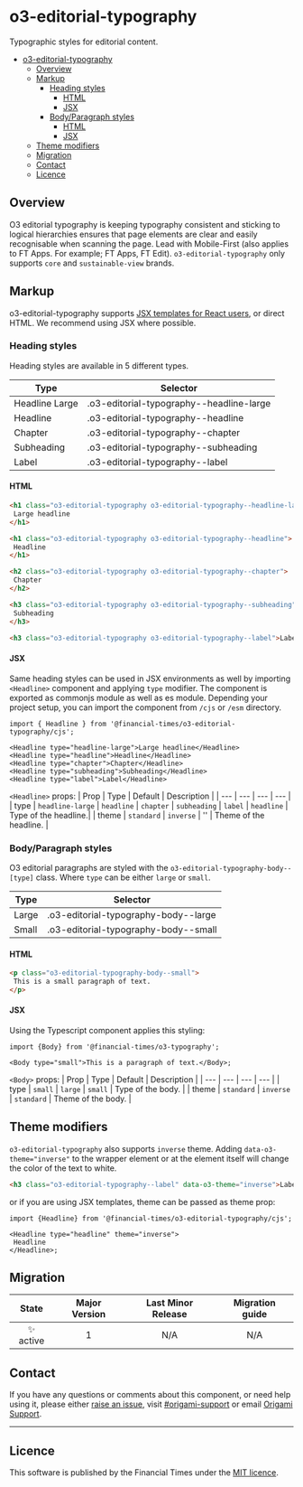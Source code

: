 # o3-editorial-typography

Typographic styles for editorial content.

- [o3-editorial-typography](#o3-editorial-typography)
  - [Overview](#overview)
  - [Markup](#markup)
    - [Heading styles](#heading-styles)
      - [HTML](#html)
      - [JSX](#jsx)
    - [Body/Paragraph styles](#bodyparagraph-styles)
      - [HTML](#html-1)
      - [JSX](#jsx-1)
  - [Theme modifiers](#theme-modifiers)
  - [Migration](#migration)
  - [Contact](#contact)
  - [Licence](#licence)

## Overview

O3 editorial typography is keeping typography consistent and sticking to logical hierarchies ensures that page elements are clear and easily recognisable when scanning the page. Lead with Mobile-First (also applies to FT Apps. For example; FT Apps, FT Edit). `o3-editorial-typography` only supports `core` and `sustainable-view` brands.

## Markup

o3-editorial-typography supports [JSX templates for React users](#jsx), or direct HTML. We recommend using JSX where possible.

### Heading styles

Heading styles are available in 5 different types.

| Type           | Selector                                 |
| -------------- | ---------------------------------------- |
| Headline Large | .o3-editorial-typography--headline-large |
| Headline       | .o3-editorial-typography--headline       |
| Chapter        | .o3-editorial-typography--chapter        |
| Subheading     | .o3-editorial-typography--subheading     |
| Label          | .o3-editorial-typography--label          |

#### HTML

```html
<h1 class="o3-editorial-typography o3-editorial-typography--headline-large">
 Large headline
</h1>

<h1 class="o3-editorial-typography o3-editorial-typography--headline">
 Headline
</h1>

<h2 class="o3-editorial-typography o3-editorial-typography--chapter">
 Chapter
</h2>

<h3 class="o3-editorial-typography o3-editorial-typography--subheading">
 Subheading
</h3>

<h3 class="o3-editorial-typography o3-editorial-typography--label">Label</h3>
```

#### JSX

Same heading styles can be used in JSX environments as well by importing `<Headline>` component and applying `type` modifier. The component is exported as commonjs module as well as es module. Depending your project setup, you can import the component from `/cjs` or `/esm` directory.

```tsx
import { Headline } from '@financial-times/o3-editorial-typography/cjs';

<Headline type="headline-large">Large headline</Headline>
<Headline type="headline">Headline</Headline>
<Headline type="chapter">Chapter</Headline>
<Headline type="subheading">Subheading</Headline>
<Headline type="label">Label</Headline>

```

`<Headline>` props:
| Prop | Type | Default | Description |
| --- | --- | --- | --- |
| type | `headline-large` \| `headline` \| `chapter` \| `subheading` \| `label` | `headline` | Type of the headline.|
| theme | `standard` \| `inverse` | '' | Theme of the headline. |

### Body/Paragraph styles

O3 editorial paragraphs are styled with the `o3-editorial-typography-body--[type]` class. Where `type` can be either `large` or `small`.

| Type  | Selector                             |
| ----- | ------------------------------------ |
| Large | .o3-editorial-typography-body--large |
| Small | .o3-editorial-typography-body--small |

#### HTML

```html
<p class="o3-editorial-typography-body--small">
 This is a small paragraph of text.
</p>
```

#### JSX

Using the Typescript component applies this styling:

```tsx
import {Body} from '@financial-times/o3-typography';

<Body type="small">This is a paragraph of text.</Body>;
```

`<Body>` props:
| Prop | Type | Default | Description |
| --- | --- | --- | --- |
| type | `small` \| `large` | `small` | Type of the body. |
| theme | `standard` \| `inverse` | `standard` | Theme of the body. |

## Theme modifiers

`o3-editorial-typography` also supports `inverse` theme. Adding `data-o3-theme="inverse"` to the wrapper element or at the element itself will change the color of the text to white.

```html
<h3 class="o3-editorial-typography--label" data-o3-theme="inverse">Label</h3>
```

or if you are using JSX templates, theme can be passed as theme prop:

```tsx
import {Headline} from '@financial-times/o3-editorial-typography/cjs';

<Headline type="headline" theme="inverse">
 Headline
</Headline>;
```

## Migration

|   State   | Major Version | Last Minor Release | Migration guide |
| :-------: | :-----------: | :----------------: | :-------------: |
| ✨ active |       1       |        N/A         |       N/A       |

## Contact

If you have any questions or comments about this component, or need help using it, please either [raise an issue](https://github.com/Financial-Times/o3-editorial-typography/issues), visit [#origami-support](https://financialtimes.slack.com/messages/origami-support/) or email [Origami Support](mailto:origami-support@ft.com).

---

## Licence

This software is published by the Financial Times under the [MIT licence](http://opensource.org/licenses/MIT).
